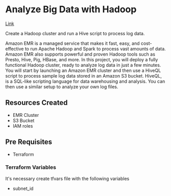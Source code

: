 # Analyze Big Data with Hadoop

[Link](https://aws.amazon.com/getting-started/hands-on/analyze-big-data/?trk=gs_card)

Create a Hadoop cluster and run a Hive script to process log data.

Amazon EMR is a managed service that makes it fast, easy, and cost-effective to run Apache Hadoop and Spark to process vast amounts of data. Amazon EMR also supports powerful and proven Hadoop tools such as Presto, Hive, Pig, HBase, and more. In this project, you will deploy a fully functional Hadoop cluster, ready to analyze log data in just a few minutes. You will start by launching an Amazon EMR cluster and then use a HiveQL script to process sample log data stored in an Amazon S3 bucket. HiveQL, is a SQL-like scripting language for data warehousing and analysis. You can then use a similar setup to analyze your own log files.

## Resources Created

* EMR Cluster
* S3 Bucket
* IAM roles

## Pre Requisites

* Terraform

### Terraform Variables

It's necessary create tfvars file with the following variables

* subnet_id